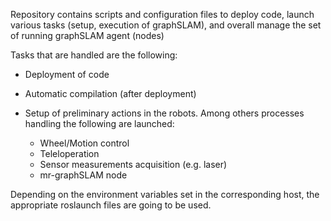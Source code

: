 Repository contains scripts and configuration files to deploy code, launch
various tasks (setup, execution of graphSLAM), and overall manage the set of
running graphSLAM agent (nodes)

Tasks that are handled are the following:

- Deployment of code
- Automatic compilation (after deployment)
- Setup of preliminary actions in the robots. Among others processes handling
    the following are launched:

    + Wheel/Motion control
    + Teleloperation
    + Sensor measurements acquisition (e.g. laser)
    + mr-graphSLAM node


Depending on the environment variables set in the corresponding host, the
appropriate roslaunch files are going to be used.
